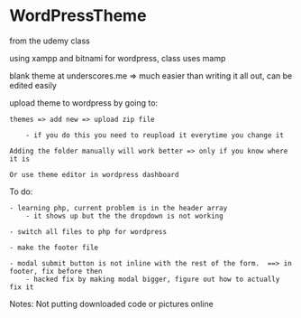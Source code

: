# WordPressTheme

from the udemy class

using xampp and bitnami for wordpress, class uses mamp

blank theme at underscores.me
	 => much easier than writing it all out, can be edited easily

upload theme to wordpress by going to:

	themes => add new => upload zip file
	
		- if you do this you need to reupload it everytime you change it
		
	Adding the folder manually will work better => only if you know where it is
	
	Or use theme editor in wordpress dashboard

To do: 

	- learning php, current problem is in the header array 
		- it shows up but the the dropdown is not working

	- switch all files to php for wordpress
	
	- make the footer file
	
	- modal submit button is not inline with the rest of the form.  ==> in footer, fix before then
		- hacked fix by making modal bigger, figure out how to actually fix it
		

Notes:
Not putting downloaded code or pictures online
